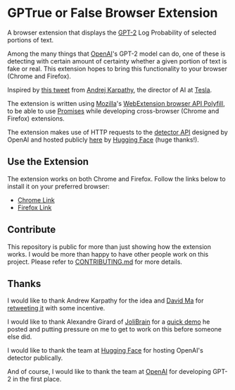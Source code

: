 # GPTrue or False Browser Extension

A browser extension that displays the [GPT-2](https://openai.com/blog/better-language-models/) Log Probability of selected portions of text.

Among the many things that [OpenAI](https://openai.com/)'s GPT-2 model can do, one of these is detecting with certain amount of certainty whether a given portion of text is fake or real. This extension hopes to bring this functionality to your browser (Chrome and Firefox).

Inspired by [this tweet](https://twitter.com/karpathy/status/1192169928079503360?s=20) from [Andrej Karpathy](https://cs.stanford.edu/~karpathy/), the director of AI at [Tesla](https://www.tesla.com/).

The extension is written using [Mozilla](https://www.mozilla.org/en-US/)'s [WebExtension browser API Polyfill](https://github.com/mozilla/webextension-polyfill), to be able to use [Promises](https://developer.mozilla.org/en-US/docs/Web/JavaScript/Reference/Global_Objects/Promise) while developing cross-browser (Chrome and Firefox) extensions.

The extension makes use of HTTP requests to the [detector API](https://github.com/openai/gpt-2-output-dataset/tree/master/detector) designed by OpenAI and hosted publicly [here](https://huggingface.co/openai-detector/) by [Hugging Face](https://huggingface.co/) (huge thanks!).

## Use the Extension

The extension works on both Chrome and Firefox. Follow the links below to install it on your preferred browser:

- [Chrome Link](https://chrome.google.com/webstore/detail/gptrue-or-false/bikcfchmnacmfhneafnpfekgfhckplfj)
- [Firefox Link](https://addons.mozilla.org/en-US/firefox/addon/gptrue-or-false/)

## Contribute

This repository is public for more than just showing how the extension works. I would be more than happy to have other people work on this project. Please refer to [CONTRIBUTING.md](./CONTRIBUTING.md) for more details.

## Thanks

I would like to thank Andrew Karpathy for the idea and [David Ma](http://david.ma/) for [retweeting it](https://twitter.com/madavidj/status/1192189367579639810?s=20) with some incentive.

I would like to thank Alexandre Girard of [JoliBrain](https://github.com/jolibrain) for a [quick demo](https://gist.github.com/alx/d1efbedc930a618a73a27a3df0a1e4b6) he posted and putting pressure on me to get to work on this before someone else did.

I would like to thank the team at [Hugging Face](https://huggingface.co/) for hosting OpenAI's detector publically.

And of course, I would like to thank the team at [OpenAI](https://openai.com/) for developing GPT-2 in the first place.
